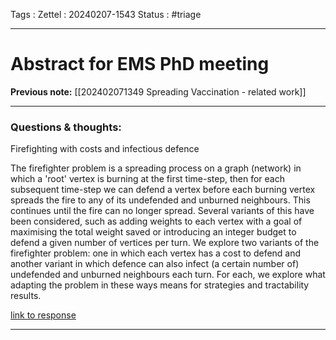 Tags :
Zettel :  20240207-1543
Status : #triage 

-----

# Abstract for EMS PhD meeting

**Previous note:** [[202402071349 Spreading Vaccination - related work]]

-----

### Questions & thoughts:

Firefighting with costs and infectious defence

The firefighter problem is a spreading process on a graph (network) in which a 'root' vertex is burning at the first time-step, then for each subsequent time-step we can defend a vertex before each burning vertex spreads the fire to any of its undefended and unburned neighbours. This continues until the fire can no longer spread. Several variants of this have been considered, such as adding weights to each vertex with a goal of maximising the total weight saved or introducing an integer budget to defend a given number of vertices per turn. We explore two variants of the firefighter problem: one in which each vertex has a cost to defend and another variant in which defence can also infect (a certain number of) undefended and unburned neighbours each turn. For each, we explore what adapting the problem in these ways means for strategies and tractability results.

[link to response](https://forms.office.com/Pages/ResponseDetailPage.aspx?id=8l9CbGVo30Kk245q9jSBPVW2exs7Xs1HsPesWQ1QeTpUQk1IVzhEQkJYV1QzRkpXM1lZM0MzQzQ1SS4u&rid=4&GetResponseToken=kkBXO_EZm-DyR4XHg5jHa4JoeZbF9pKO0wCNHYzeoPI&origin=rc)


-----

